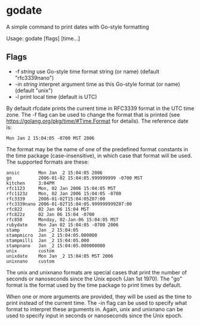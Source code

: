 # godate

A simple command to print dates with Go-style formatting

Usage: godate [flags] [time...]

## Flags

- -f *string*
    	use Go-style time format string (or name) (default "rfc3339nano")
- -in *string*
    	interpret argument time as this Go-style format (or name) (default "unix")
- -l
	print local time (default is UTC)

By default rfcdate prints the current time in RFC3339 format in
the UTC time zone. The -f flag can be used to change the format
that is printed (see https://golang.org/pkg/time/#Time.Format
for details). The reference date is:

	Mon Jan 2 15:04:05 -0700 MST 2006

The format may be the name of one of the predefined format
constants in the time package (case-insensitive), in which case that format will be used.
The supported formats are these:

    ansic       Mon Jan _2 15:04:05 2006
    go          2006-01-02 15:04:05.999999999 -0700 MST
    kitchen     3:04PM
    rfc1123     Mon, 02 Jan 2006 15:04:05 MST
    rfc1123z    Mon, 02 Jan 2006 15:04:05 -0700
    rfc3339     2006-01-02T15:04:05Z07:00
    rfc3339nano 2006-01-02T15:04:05.999999999Z07:00
    rfc822      02 Jan 06 15:04 MST
    rfc822z     02 Jan 06 15:04 -0700
    rfc850      Monday, 02-Jan-06 15:04:05 MST
    rubydate    Mon Jan 02 15:04:05 -0700 2006
    stamp       Jan _2 15:04:05
    stampmicro  Jan _2 15:04:05.000000
    stampmilli  Jan _2 15:04:05.000
    stampnano   Jan _2 15:04:05.000000000
    unix        custom
    unixdate    Mon Jan _2 15:04:05 MST 2006
    unixnano    custom

The unix and unixnano formats are special cases that print the number of seconds
or nanoseconds since the Unix epoch (Jan 1st 1970). The "go" format is the
format used by the time package to print times by default.

When one or more arguments are provided, they will be used as the time
to print instead of the current time. The -in flag can be used to specify
what format to interpret these arguments in. Again, unix and unixnano
can be used to specify input in seconds or nanoseconds since the Unix epoch.
